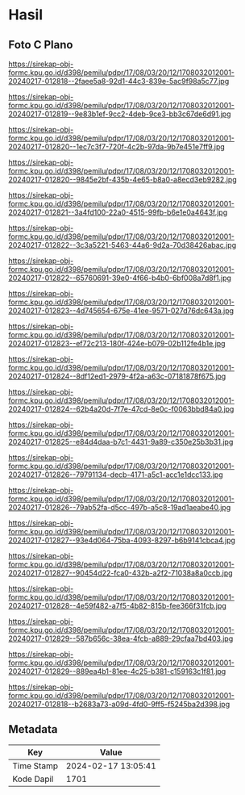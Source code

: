 # Hasil

## Foto C Plano

https://sirekap-obj-formc.kpu.go.id/d398/pemilu/pdpr/17/08/03/20/12/1708032012001-20240217-012818--2faee5a8-92d1-44c3-839e-5ac9f98a5c77.jpg

https://sirekap-obj-formc.kpu.go.id/d398/pemilu/pdpr/17/08/03/20/12/1708032012001-20240217-012819--9e83b1ef-9cc2-4deb-9ce3-bb3c67de6d91.jpg

https://sirekap-obj-formc.kpu.go.id/d398/pemilu/pdpr/17/08/03/20/12/1708032012001-20240217-012820--1ec7c3f7-720f-4c2b-97da-9b7e451e7ff9.jpg

https://sirekap-obj-formc.kpu.go.id/d398/pemilu/pdpr/17/08/03/20/12/1708032012001-20240217-012820--9845e2bf-435b-4e65-b8a0-a8ecd3eb9282.jpg

https://sirekap-obj-formc.kpu.go.id/d398/pemilu/pdpr/17/08/03/20/12/1708032012001-20240217-012821--3a4fd100-22a0-4515-99fb-b6e1e0a4643f.jpg

https://sirekap-obj-formc.kpu.go.id/d398/pemilu/pdpr/17/08/03/20/12/1708032012001-20240217-012822--3c3a5221-5463-44a6-9d2a-70d38426abac.jpg

https://sirekap-obj-formc.kpu.go.id/d398/pemilu/pdpr/17/08/03/20/12/1708032012001-20240217-012822--65760691-39e0-4f66-b4b0-6bf008a7d8f1.jpg

https://sirekap-obj-formc.kpu.go.id/d398/pemilu/pdpr/17/08/03/20/12/1708032012001-20240217-012823--4d745654-675e-41ee-9571-027d76dc643a.jpg

https://sirekap-obj-formc.kpu.go.id/d398/pemilu/pdpr/17/08/03/20/12/1708032012001-20240217-012823--ef72c213-180f-424e-b079-02b112fe4b1e.jpg

https://sirekap-obj-formc.kpu.go.id/d398/pemilu/pdpr/17/08/03/20/12/1708032012001-20240217-012824--8df12ed1-2979-4f2a-a63c-07181878f675.jpg

https://sirekap-obj-formc.kpu.go.id/d398/pemilu/pdpr/17/08/03/20/12/1708032012001-20240217-012824--62b4a20d-7f7e-47cd-8e0c-f0063bbd84a0.jpg

https://sirekap-obj-formc.kpu.go.id/d398/pemilu/pdpr/17/08/03/20/12/1708032012001-20240217-012825--e84d4daa-b7c1-4431-9a89-c350e25b3b31.jpg

https://sirekap-obj-formc.kpu.go.id/d398/pemilu/pdpr/17/08/03/20/12/1708032012001-20240217-012826--79791134-decb-4171-a5c1-acc1e1dcc133.jpg

https://sirekap-obj-formc.kpu.go.id/d398/pemilu/pdpr/17/08/03/20/12/1708032012001-20240217-012826--79ab52fa-d5cc-497b-a5c8-19ad1aeabe40.jpg

https://sirekap-obj-formc.kpu.go.id/d398/pemilu/pdpr/17/08/03/20/12/1708032012001-20240217-012827--93e4d064-75ba-4093-8297-b6b9141cbca4.jpg

https://sirekap-obj-formc.kpu.go.id/d398/pemilu/pdpr/17/08/03/20/12/1708032012001-20240217-012827--90454d22-fca0-432b-a2f2-71038a8a0ccb.jpg

https://sirekap-obj-formc.kpu.go.id/d398/pemilu/pdpr/17/08/03/20/12/1708032012001-20240217-012828--4e59f482-a7f5-4b82-815b-fee366f31fcb.jpg

https://sirekap-obj-formc.kpu.go.id/d398/pemilu/pdpr/17/08/03/20/12/1708032012001-20240217-012829--587b656c-38ea-4fcb-a889-29cfaa7bd403.jpg

https://sirekap-obj-formc.kpu.go.id/d398/pemilu/pdpr/17/08/03/20/12/1708032012001-20240217-012829--889ea4b1-81ee-4c25-b381-c159163c1f81.jpg

https://sirekap-obj-formc.kpu.go.id/d398/pemilu/pdpr/17/08/03/20/12/1708032012001-20240217-012818--b2683a73-a09d-4fd0-9ff5-f5245ba2d398.jpg


## Metadata

| Key        | Value               |
| ---------- | ------------------- |
| Time Stamp | 2024-02-17 13:05:41 |
| Kode Dapil | 1701                |



